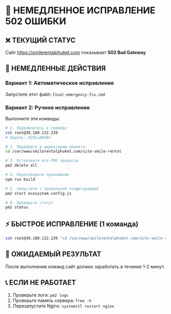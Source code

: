 # 🚨 НЕМЕДЛЕННОЕ ИСПРАВЛЕНИЕ 502 ОШИБКИ

## ❌ ТЕКУЩИЙ СТАТУС
Сайт https://smilerentalphuket.com показывает **502 Bad Gateway**

## 🔧 НЕМЕДЛЕННЫЕ ДЕЙСТВИЯ

### Вариант 1: Автоматическое исправление
Запустите этот файл: `final-emergency-fix.cmd`

### Вариант 2: Ручное исправление
Выполните эти команды:

```bash
# 1. Подключитесь к серверу
ssh root@38.180.122.239
# Пароль: 925LudK9Bv

# 2. Перейдите в директорию проекта
cd /var/www/smilerentalphuket.com/site-smile-rental

# 3. Остановите все PM2 процессы
pm2 delete all

# 4. Пересоберите приложение
npm run build

# 5. Запустите с правильной конфигурацией
pm2 start ecosystem.config.js

# 6. Проверьте статус
pm2 status
```

## ⚡ БЫСТРОЕ ИСПРАВЛЕНИЕ (1 команда)
```bash
ssh root@38.180.122.239 "cd /var/www/smilerentalphuket.com/site-smile-rental && pm2 delete all && npm run build && pm2 start ecosystem.config.js && pm2 status"
```

## 🎯 ОЖИДАЕМЫЙ РЕЗУЛЬТАТ
После выполнения команд сайт должен заработать в течение 1-2 минут.

## 📞 ЕСЛИ НЕ РАБОТАЕТ
1. Проверьте логи: `pm2 logs`
2. Проверьте память сервера: `free -h`
3. Перезапустите Nginx: `systemctl restart nginx`
